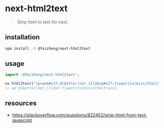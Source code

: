 # next-html2text
> Strip html to text for next.

## installation
```bash
npm install -S @feizheng/next-html2text
```

## usage
```js
import '@feizheng/next-html2text';

nx.html2text("<p>we&#x27;d|better|not.|I|don&#x27;t|want|to|miss|the|train|yeah!</p>")
// we'd|better|not.|I|don't|want|to|miss|the|train|.
```

## resources
- https://stackoverflow.com/questions/822452/strip-html-from-text-javascript
